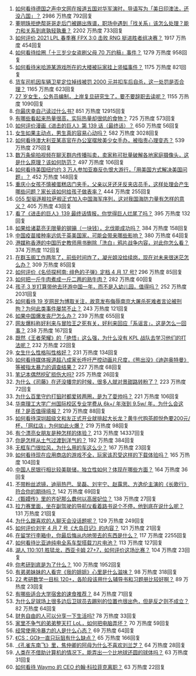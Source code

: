 1. [如何看待德国之声中文网在报道五国对华军演时，导语写为「美日印澳法，还没八国」？](https://www.zhihu.com/question/453319499) 2986 万热度 792回复
1. [董明珠拒绝帮哥哥走后门被踢出族谱，职场中遇到「找关系」该怎么处理？能力和关系到底孰轻孰重？](https://www.zhihu.com/question/453194708) 2202 万热度 733回复
1. [如何评价 2021 LPL 春季赛 FPX 3:0 击败 RNG 挺进胜者组决赛？](https://www.zhihu.com/question/453379462) 1917 万热度 454回复
1. [如何看待绘圈「十三岁少女盗刷父母 70 万约稿」事件？](https://www.zhihu.com/question/453088571) 1279 万热度 958回复
1. [如何看待米哈游某游戏所在的大楼被玩家挂上竖幅事件？](https://www.zhihu.com/question/453199595) 1175 万热度 821回复
1. [货车司机因车辆卫星定位掉线被罚 2000 元并扣车后自杀，这一处罚是否合理？](https://www.zhihu.com/question/453284879) 1165 万热度 623回复
1. [27 岁女生，公务员编制，上岸复旦研究生了，要不要辞职去读呢？](https://www.zhihu.com/question/453139433) 1155 万热度 1090回复
1. [你最庆幸自己读过什么书?](https://www.zhihu.com/question/62306995) 851 万热度 12915回复
1. [有哪些看起来热量很高，实际热量却很低的食物？](https://www.zhihu.com/question/359675190) 725 万热度 573回复
1. [如何评价漫画《进击的巨人》第 139 话（最终话）？](https://www.zhihu.com/question/453468442) 650 万热度 56回复
1. [女生如果主动点，男生真的容易心动吗？](https://www.zhihu.com/question/367625901) 582 万热度 3028回复
1. [如何看待澳大利亚某高官在办公室摆放美少女手办，被指责心理变态？](https://www.zhihu.com/question/452562124) 539 万热度 275回复
1. [数万条偷拍视频在聊天群内传播叫卖，卖家称可批量破解各地家庭摄像头，这是什么原理？该如何防范？](https://www.zhihu.com/question/452005650) 497 万热度 106回复
1. [如何看待美国纽约约 3 万人参加亚裔反仇恨大游行，「用美国方式解决美国问题」？](https://www.zhihu.com/question/453016267) 452 万热度 148回复
1. [重庆小女孩不慎被蛋糕店门夹手，父亲以牙还牙反夹店员手，这样处理会产生哪些问题？家长该如何给孩子做表率？](https://www.zhihu.com/question/453315747) 444 万热度 255回复
1. [055 型驱逐舰拉萨舰正式加入中国海军序列，这对我国海防力量有怎样的意义？](https://www.zhihu.com/question/451198247) 405 万热度 43回复
1. [看了《进击的巨人》139 最终话情报，你觉得巨人烂尾了吗？](https://www.zhihu.com/question/453253780) 395 万热度 132回复
1. [如果给诸葛亮无限量的钢镚（一块钱），北伐能成功吗？](https://www.zhihu.com/question/453298804) 384 万热度 158回复
1. [中国疫苗接种率远低于英美国家，可能会带来哪些影响？](https://www.zhihu.com/question/453162624) 380 万热度 64回复
1. [港媒称香港的中国历史教师用书删除「洗白」鸦片战争内容，对此你怎么看？](https://www.zhihu.com/question/453248241) 374 万热度 112回复
1. [在群玉阁工作两年了，前些时间炸了，凝光姐没给续岗，现在对未来很迷茫怎么办？](https://www.zhihu.com/question/452693012) 309 万热度 85回复
1. [如何评价《名侦探柯南: 绯色的子弹》定档 4 月 17 号?](https://www.zhihu.com/question/453157156) 296 万热度 85回复
1. [如何把一斤牛肉煮成一斤二两的熟牛肉？](https://www.zhihu.com/question/450218085) 282 万热度 60回复
1. [孩子 3 岁打算带他去环游中国一年，而不是入幼儿园，值得吗？](https://www.zhihu.com/question/338107055) 252 万热度 2031回复
1. [如何看待 19 岁网民为博取关注，故意发布侮辱南京大屠杀死难者言论被刑拘？为何此类事件屡禁不止？](https://www.zhihu.com/question/453232743) 243 万热度 121回复
1. [如果中国爆发丧尸怎么办？](https://www.zhihu.com/question/313030180) 239 万热度 655回复
1. [网友爆料称好利来与冒险王之死有关，好利来回应「系谣言」，这是怎么一回事？](https://www.zhihu.com/question/453341354) 238 万热度 167回复
1. [既然《王者荣耀》的「绝悟」这么强，为什么没有 KPL 战队去学习他们的打法呢？](https://www.zhihu.com/question/452684362) 232 万热度 22回复
1. [女生什么性格叫性格好？](https://www.zhihu.com/question/427337249) 231 万热度 134回复
1. [如何看待媒体报道超八成家长呼吁严控动画片尺度，《熊出没》《迪迦奥特曼》等被指太暴力的调查结果？](https://www.zhihu.com/question/453208323) 227 万热度 68回复
1. [笔记本偶然挖矿损伤大吗?](https://www.zhihu.com/question/446114579) 225 万热度 26回复
1. [为什么《司藤》在还没播完的时候，很多人就对景甜路转粉了？](https://www.zhihu.com/question/450395716) 223 万热度 72回复
1. [为什么百里守约打狙时都爱转两圈，是为了耍帅吗？](https://www.zhihu.com/question/452334024) 221 万热度 106回复
1. [华南理工大学广州国际校区专业学费从 6k+/ 年涨到 9.5w/ 年，为什么会这样？是否值得填报？](https://www.zhihu.com/question/453133462) 219 万热度 88回复
1. [如何看待深圳超级文和友正式开业就排起大长龙？黄牛代购茶颜悦色要200元/杯，「网红店」为何如此火爆？](https://www.zhihu.com/question/452543033) 219 万热度 98回复
1. [有个漂亮女朋友是种怎样的体验？](https://www.zhihu.com/question/28997505) 213 万热度 14337回复
1. [你是怎样从土气过渡到洋气的？](https://www.zhihu.com/question/267705489) 192 万热度 384回复
1. [无框车门很拉风，为什么用的车这么少？](https://www.zhihu.com/question/452939344) 167 万热度 23回复
1. [如何看待现在应用商店的游戏不全，玩家该忍受这样的下载体验吗？](https://www.zhihu.com/question/453135280) 165 万热度 104回复
1. [中国人民银行相比较美联储，独立性如何？体现在哪些方面？](https://www.zhihu.com/question/26788422) 164 万热度 36回复
1. [不带粉丝滤镜，迪丽热巴、吴磊、刘宇宁、赵露思、方逸伦主演的《长歌行》符合你的期待吗？](https://www.zhihu.com/question/453409308) 142 万热度 69回复
1. [《甄嬛传》里的齐妃那么蠢何以高居妃位？](https://www.zhihu.com/question/286471807) 138 万热度 27回复
1. [拉力赛里面，坐在副驾驶的导航仪看着路书说个不停，他到底在说什么呢？](https://www.zhihu.com/question/452484364) 131 万热度 21回复
1. [为什么跟喜欢的人聊天会没话题呢？](https://www.zhihu.com/question/434608125) 129 万热度 249回复
1. [如何评价刘宇 4 月 7 号《大岛日记》的内容？](https://www.zhihu.com/question/453356183) 121 万热度 21回复
1. [在留学行李箱中，你最后悔从内地带去的东西是什么？](https://www.zhihu.com/question/264876866) 117 万热度 2255回复
1. [如何看待比亚迪纯电全系车型搭载刀片电池？](https://www.zhihu.com/question/453423044) 113 万热度 127回复
1. [湖人 110:101 胜猛龙，西亚卡姆 27+7，如何评价这场比赛？](https://www.zhihu.com/question/453299128) 104 万热度 23回复
1. [你考研到底是为了什么？](https://www.zhihu.com/question/306858011) 100 万热度 1952回复
1. [有弟弟妹妹的人看完《我的姐姐》心里是什么滋味？](https://www.zhihu.com/question/452958902) 98 万热度 318回复
1. [22 考研数学一目标 120+，各阶段该用什么辅导书和习题册比较好啊？](https://www.zhihu.com/question/440571612) 89 万热度 23回复
1. [有哪些适合大学宿舍的速食推荐？](https://www.zhihu.com/question/411067478) 84 万热度 71回复
1. [为什么足球场上很多边后卫球员去踢别的位置也很出色，但是反之则不成立？](https://www.zhihu.com/question/33861810) 82 万热度 64回复
1. [财务自由的人可以分享一下生活吗?](https://www.zhihu.com/question/452616303) 78 万热度 33回复
1. [家里不争气的弟弟整天打 LoL，如何把电脑弄坏？](https://www.zhihu.com/question/453244193) 70 万热度 59回复
1. [经常使用冷暴力的人是什么心态？](https://www.zhihu.com/question/282092296) 69 万热度 64回复
1. [《CS：GO》一直只玩狙有什么缺点？](https://www.zhihu.com/question/340801906) 65 万热度 166回复
1. [《孔雀东南飞》里，焦仲卿的阿母为什么不喜欢刘兰芝？](https://www.zhihu.com/question/451846052) 64 万热度 28回复
1. [人类在不借助计算机的情况下，能弄出一个比地球还圆的球体吗？](https://www.zhihu.com/question/451559819) 63 万热度 31回复
1. [如何看待 Waymo 的 CEO 约翰·科拉菲克离职？](https://www.zhihu.com/question/452688039) 63 万热度 22回复